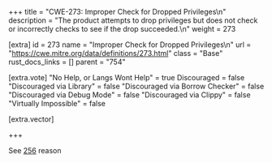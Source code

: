 +++
title = "CWE-273: Improper Check for Dropped Privileges\n"
description = "The product attempts to drop privileges but does not check or incorrectly checks to see if the drop succeeded.\n"
weight = 273

[extra]
id = 273
name = "Improper Check for Dropped Privileges\n"
url = "https://cwe.mitre.org/data/definitions/273.html"
class = "Base"
rust_docs_links = []
parent = "754"

[extra.vote]
"No Help, or Langs Wont Help" = true
Discouraged = false
"Discouraged via Library" = false
"Discouraged via Borrow Checker" = false
"Discouraged via Debug Mode" = false
"Discouraged via Clippy" = false
"Virtually Impossible" = false

[extra.vector]

+++

See [256](/rust-are-we-secure-yet/cwes/cwe-256) reason